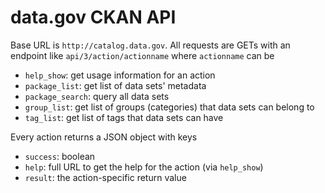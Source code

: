 # data.gov CKAN API #

Base URL is `http://catalog.data.gov`. All requests are GETs with an endpoint
like `api/3/action/actionname` where `actionname` can be

* `help_show`: get usage information for an action
* `package_list`: get list of data sets' metadata
* `package_search`: query all data sets
* `group_list`: get list of groups (categories) that data sets can belong to
* `tag_list`: get list of tags that data sets can have

Every action returns a JSON object with keys

* `success`: boolean
* `help`: full URL to get the help for the action (via `help_show`)
* `result`: the action-specific return value
